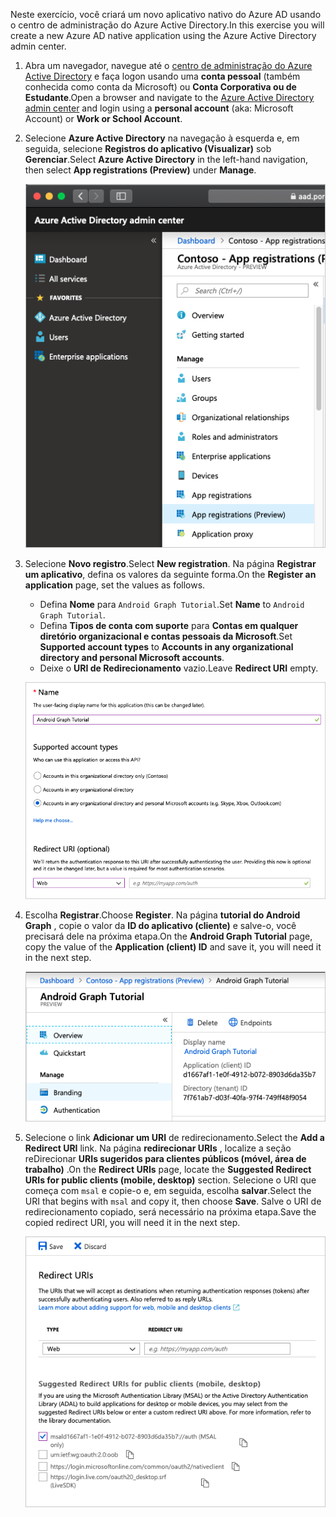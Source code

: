 <!-- markdownlint-disable MD002 MD041 -->

<span data-ttu-id="5a285-101">Neste exercício, você criará um novo aplicativo nativo do Azure AD usando o centro de administração do Azure Active Directory.</span><span class="sxs-lookup"><span data-stu-id="5a285-101">In this exercise you will create a new Azure AD native application using the Azure Active Directory admin center.</span></span>

1. <span data-ttu-id="5a285-102">Abra um navegador, navegue até o [centro de administração do Azure Active Directory](https://aad.portal.azure.com) e faça logon usando uma **conta pessoal** (também conhecida como conta da Microsoft) ou **Conta Corporativa ou de Estudante**.</span><span class="sxs-lookup"><span data-stu-id="5a285-102">Open a browser and navigate to the [Azure Active Directory admin center](https://aad.portal.azure.com) and login using a **personal account** (aka: Microsoft Account) or **Work or School Account**.</span></span>

1. <span data-ttu-id="5a285-103">Selecione **Azure Active Directory** na navegação à esquerda e, em seguida, selecione **Registros do aplicativo (Visualizar)** sob **Gerenciar**.</span><span class="sxs-lookup"><span data-stu-id="5a285-103">Select **Azure Active Directory** in the left-hand navigation, then select **App registrations (Preview)** under **Manage**.</span></span>

    ![<span data-ttu-id="5a285-104">Uma captura de tela dos registros de aplicativo</span><span class="sxs-lookup"><span data-stu-id="5a285-104">A screenshot of the App registrations</span></span> ](./images/aad-portal-app-registrations.png)

1. <span data-ttu-id="5a285-105">Selecione **Novo registro**.</span><span class="sxs-lookup"><span data-stu-id="5a285-105">Select **New registration**.</span></span> <span data-ttu-id="5a285-106">Na página **Registrar um aplicativo**, defina os valores da seguinte forma.</span><span class="sxs-lookup"><span data-stu-id="5a285-106">On the **Register an application** page, set the values as follows.</span></span>

    - <span data-ttu-id="5a285-107">Defina **Nome** para `Android Graph Tutorial`.</span><span class="sxs-lookup"><span data-stu-id="5a285-107">Set **Name** to `Android Graph Tutorial`.</span></span>
    - <span data-ttu-id="5a285-108">Defina **Tipos de conta com suporte** para **Contas em qualquer diretório organizacional e contas pessoais da Microsoft**.</span><span class="sxs-lookup"><span data-stu-id="5a285-108">Set **Supported account types** to **Accounts in any organizational directory and personal Microsoft accounts**.</span></span>
    - <span data-ttu-id="5a285-109">Deixe o **URI de Redirecionamento** vazio.</span><span class="sxs-lookup"><span data-stu-id="5a285-109">Leave **Redirect URI** empty.</span></span>

    ![Uma captura de tela da página registrar um aplicativo](./images/aad-register-an-app.png)

1. <span data-ttu-id="5a285-111">Escolha **Registrar**.</span><span class="sxs-lookup"><span data-stu-id="5a285-111">Choose **Register**.</span></span> <span data-ttu-id="5a285-112">Na página **tutorial do Android Graph** , copie o valor da **ID do aplicativo (cliente)** e salve-o, você precisará dele na próxima etapa.</span><span class="sxs-lookup"><span data-stu-id="5a285-112">On the **Android Graph Tutorial** page, copy the value of the **Application (client) ID** and save it, you will need it in the next step.</span></span>

    ![Uma captura de tela da ID do aplicativo do novo registro de aplicativo](./images/aad-application-id.png)

1. <span data-ttu-id="5a285-114">Selecione o link **Adicionar um URI** de redirecionamento.</span><span class="sxs-lookup"><span data-stu-id="5a285-114">Select the **Add a Redirect URI** link.</span></span> <span data-ttu-id="5a285-115">Na página **redirecionar URIs** , localize a seção reDirecionar **URIs sugeridos para clientes públicos (móvel, área de trabalho)** .</span><span class="sxs-lookup"><span data-stu-id="5a285-115">On the **Redirect URIs** page, locate the **Suggested Redirect URIs for public clients (mobile, desktop)** section.</span></span> <span data-ttu-id="5a285-116">Selecione o URI que começa com `msal` e copie-o e, em seguida, escolha **salvar**.</span><span class="sxs-lookup"><span data-stu-id="5a285-116">Select the URI that begins with `msal` and copy it, then choose **Save**.</span></span> <span data-ttu-id="5a285-117">Salve o URI de redirecionamento copiado, será necessário na próxima etapa.</span><span class="sxs-lookup"><span data-stu-id="5a285-117">Save the copied redirect URI, you will need it in the next step.</span></span>

    ![Captura de tela da página URIs de reDirecionamento](./images/aad-redirect-uris.png)
